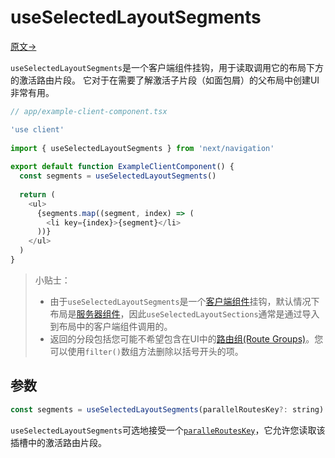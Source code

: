 # useSelectedLayoutSegments

[原文->](https://nextjs.org/docs/app/api-reference/functions/use-selected-layout-segments)

`useSelectedLayoutSegments`是一个客户端组件挂钩，用于读取调用它的布局下方的激活路由片段。
它对于在需要了解激活子片段（如面包屑）的父布局中创建UI非常有用。

```javascript
// app/example-client-component.tsx

'use client'
 
import { useSelectedLayoutSegments } from 'next/navigation'
 
export default function ExampleClientComponent() {
  const segments = useSelectedLayoutSegments()
 
  return (
    <ul>
      {segments.map((segment, index) => (
        <li key={index}>{segment}</li>
      ))}
    </ul>
  )
}
```

> 小贴士：
> 
> - 由于`useSelectedLayoutSegments`是一个[客户端组件](../../01_创建应用/2_Rending(渲染)/2_client_components.md)挂钩，默认情况下布局是[服务器组件](../../01_创建应用/2_Rending(渲染)/1_server_components.md)，因此`useSelectedLayoutSections`通常是通过导入到布局中的客户端组件调用的。
> - 返回的分段包括您可能不希望包含在UI中的[路由组(Route Groups)](../../01_创建应用/1_Routing(路由)/7_Route_Groups.md)。您可以使用`filter()`数组方法删除以括号开头的项。

## 参数

```javascript
const segments = useSelectedLayoutSegments(parallelRoutesKey?: string)
```

`useSelectedLayoutSegments`可选地接受一个[`paralleRoutesKey`](../../1_Routing(路由)/10_Parallel_Routes.md#useselectedlayoutsegments)，它允许您读取该插槽中的激活路由片段。

